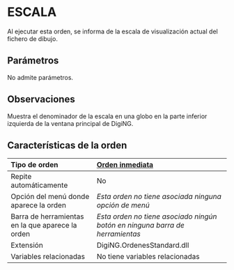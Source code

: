 # ESCALA

Al ejecutar esta orden, se informa de la escala de visualización actual del fichero de dibujo.

## Parámetros

No admite parámetros.

## Observaciones

Muestra el denominador de la escala en una globo en la parte inferior izquierda de la ventana principal de DigiNG.

## Características de la orden

| Tipo de orden | [Orden inmediata](escala.md) |
| :--- | :--- |
| Repite automáticamente | No |
| Opción del menú donde aparece la orden | _Esta orden no tiene asociada ninguna opción de menú_ |
| Barra de herramientas en la que aparece la orden | _Esta orden no tiene asociado ningún botón en ninguna barra de herramientas_ |
| Extensión | DigiNG.OrdenesStandard.dll |
| Variables relacionadas | No tiene variables relacionadas |

